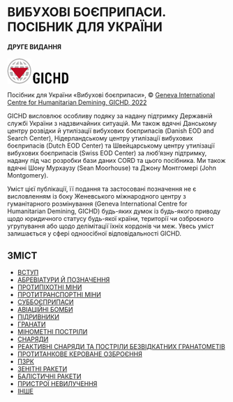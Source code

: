 # ВИБУХОВІ БОЄПРИПАСИ. ПОСІБНИК ДЛЯ УКРАЇНИ

#### ДРУГЕ ВИДАННЯ

![image](GICHD_Ukraine_Guide_2022_Second_Edition_in_Ukrainian/Image_001.png) ![image](GICHD_Ukraine_Guide_2022_Second_Edition_in_Ukrainian/Image_002.png)

Посібник для України «Вибухові боєприпаси», © [Geneva International Centre for Humanitarian Demining, GICHD, 2022](http://gichd.org/)

GICHD висловлює особливу подяку за надану підтримку Державній службі України з надзвичайних ситуацій. Ми також вдячні Данському центру розвідки й утилізації вибухових боєприпасів (Danish EOD and Search Center), Нідерландському центру утилізації вибухових боєприпасів (Dutch EOD Center) та Швейцарському центру утилізації вибухових боєприпасів (Swiss EOD Center) за люб’язну підтримку, надану під час розробки бази даних CORD та цього посібника. Ми також вдячні Шону Мурхаузу (Sean Moorhouse) та Джону Монтгомері (John Montgomery).

Уміст цієї публікації, її подання та застосовані позначення не є висловленням із боку Женевського міжнародного центру з гуманітарного розмінування (Geneva International Centre for Humanitarian Demining, GICHD) будь-яких думок із будь-якого приводу щодо юридичного статусу будь-якої країни, території чи озброєного угрупування або щодо делімітації їхніх кордонів чи меж. Увесь уміст залишається у сфері одноосібної відповідальності GICHD.

## ЗМІСТ

- [ВСТУП](1.INTRODUCTION.md)
- [АБРЕВІАТУРИ Й ПОЗНАЧЕННЯ](2.ABBREVIATIONS_AND_DESIGNATIONS.md)
- [ПРОТИПІХОТНІ МІНИ](3.ANTI-PERSONNEL_MINES.md)
- [ПРОТИТРАНСПОРТНІ МІНИ](4.ANTI-TRANSPORT_MINES.md)
- [СУББОЄПРИПАСИ](5.SUB_AMMUNITION.md)
- [АВІАЦІЙНІ БОМБИ](6.AVIATION_BOMBS.md)
- [ПІДРИВНИКИ](7.BLOWERS.md)
- [ГРАНАТИ](8.GRENADES.md)
- [МІНОМЕТНІ ПОСТРІЛИ](9.MORTAR_SHOT.md)
- [СНАРЯДИ](10.AMMUNITION.md)
- [РЕАКТИВНІ СНАРЯДИ ТА ПОСТРІЛИ БЕЗВІДКАТНИХ ГРАНАТОМЕТІВ](11.REACTIVE_PROJECTILE_AND_SHOTS_OF_RECOILLESS_GRENADE_LAUNCHES.md)
- [ПРОТИТАНКОВЕ КЕРОВАНЕ ОЗБРОЄННЯ](12.ANTI-TANK_GUIDED_WEAPONS.md)
- [ПЗРК](13.MANPADS.md)
- [ЗЕНІТНІ РАКЕТИ](14.ANTI-AIRCRAFT_MISSILE.md)
- [БАЛІСТИЧНІ РАКЕТИ](15.BALLISTIC_MISSILE.md)
- [ПРИСТРОЇ НЕВИЛУЧЕННЯ](16.NON-RETRIEVAL_DEVICES.md)
- [ІНШЕ](17.OTHER.md)
